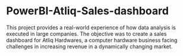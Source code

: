 # PowerBI-Atliq-Sales-dashboard
This project provides a real-world experience of how data analysis is executed in large companies. The objective was to create a sales dashboard for Atliq Hardwares, a computer hardware business facing challenges in increasing revenue in a dynamically changing market.
